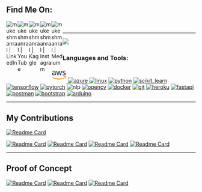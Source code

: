 ## Find Me On:

[<img align="left" alt="mukeshmanral | LinkedIn" width="30px" src="https://img.icons8.com/color/48/000000/linkedin.png" />][linkedin]
[<img align="left" alt="mukeshmanral | YouTube" width="30px" src="https://www.vectorlogo.zone/logos/youtube/youtube-tile.svg" />][YouTube]
[<img align="left" alt="mukeshmanral | Kaggle" width="30px" src="https://www.vectorlogo.zone/logos/kaggle/kaggle-icon.svg" />][Kaggle]
[<img align="left" alt="mukeshmanral | Instagram" width="30px" src="https://img.icons8.com/fluent/48/000000/instagram-new.png" />][Instagram]
[<img align="left" alt="mukeshmanral | Medium" width="30px" src="https://www.vectorlogo.zone/logos/medium/medium-icon.svg" />][Medium]


<br>

[linkedin]: https://www.linkedin.com/in/mukesh-manral/
[YouTube]: https://www.youtube.com/@manralai
[Medium]: https://manralai.medium.com
[Kaggle]: https://www.kaggle.com/mukeshmanral
[Instagram]: https://www.instagram.com/manralai/

---

![](https://github-profile-summary-cards.vercel.app/api/cards/profile-details?username=MvMukesh&theme=dracula)


<h3 align="left">Languages and Tools:</h3>
<p align="left">
  <a href="https://aws.amazon.com" target="_blank" rel="noreferrer"><img src="https://raw.githubusercontent.com/devicons/devicon/master/icons/amazonwebservices/amazonwebservices-original-wordmark.svg" alt="aws" width="40" height="40"/> </a>
  <a href="https://azure.microsoft.com/en-in/" target="_blank" rel="noreferrer"><img src="https://www.vectorlogo.zone/logos/microsoft_azure/microsoft_azure-icon.svg" alt="azure" width="40" height="40"/> </a>
  <a href="https://www.linux.org/" target="_blank"><img src="https://img.icons8.com/color/48/000000/linux.png" alt="linux" width="40" height="40"/></a>
  <a href="https://www.python.org" target="_blank"><img src="https://img.icons8.com/color/48/000000/python.png" alt="python" width="40" height="40"/></a>
  <a href="https://scikit-learn.org/" target="_blank"> <img src="https://upload.wikimedia.org/wikipedia/commons/0/05/Scikit_learn_logo_small.svg" alt="scikit_learn" width="40" height="40"/></a>
  <a href="https://www.tensorflow.org" target="_blank"><img src="https://img.icons8.com/color/48/000000/tensorflow.png" alt="tensorflow" width="40" height="40"/></a>
  <a href="https://pytorch.org/" target="_blank"> <img src="https://www.vectorlogo.zone/logos/pytorch/pytorch-icon.svg" alt="pytorch" width="40" height="40"/></a> 
  <img src="https://img.icons8.com/color/48/000000/brain-3.png" alt="nlp" width="40" height="40"/>
  <a href="https://opencv.org/" target="_blank"><img src="https://img.icons8.com/color/48/000000/opencv.png" alt="opencv" width="40" height="40"/></a>
  <a href="https://www.docker.com/" target="_blank"><img src="https://img.icons8.com/color/48/000000/docker.png" alt="docker" width="40" height="40"/></a>
  <a href="https://git-scm.com/" target="_blank"> <img src="https://www.vectorlogo.zone/logos/git-scm/git-scm-icon.svg" alt="git" width="40" height="40"/></a>
  <a href="https://heroku.com" target="_blank"><img src="https://img.icons8.com/color/48/000000/heroku.png" alt="heroku" width="40" height="40"/></a>
  <a href="https://fastapi.tiangolo.com/" target="_blank"><img src="https://img.icons8.com/fluency/48/000000/api.png" alt="fastapi" width="40" height="40"/></a>
  <a href="https://postman.com" target="_blank"> <img src="https://www.vectorlogo.zone/logos/getpostman/getpostman-icon.svg" alt="postman" width="40" height="40"/></a>
  <a href="https://getbootstrap.com" target="_blank"><img src="https://img.icons8.com/color/48/000000/bootstrap.png" alt="bootstrap" width="40" height="40"/></a>
  <a href="https://www.arduino.cc/" target="_blank"><img src="https://img.icons8.com/color/48/000000/arduino.png" alt="arduino" width="40" height="40"/></a>
</p>

---


## My Contributions
[![Readme Card](https://github-readme-stats.vercel.app/api/pin/?username=MvMukesh&repo=Manralai&theme=dracula)](https://github.com/MvMukesh/Manralai)

[![Readme Card](https://github-readme-stats.vercel.app/api/pin/?username=MvMukesh&repo=ProblemSolving-FrameWork-ML&theme=dracula)](https://github.com/MvMukesh/ProblemSolving-FrameWork-ML)
[![Readme Card](https://github-readme-stats.vercel.app/api/pin/?username=MvMukesh&repo=DataPreprocessing-Framework-ML&theme=dracula)](https://github.com/MvMukesh/DataPreprocessing-Framework-ML)
[![Readme Card](https://github-readme-stats.vercel.app/api/pin/?username=MvMukesh&repo=FeatureEngineering-Framework-ML&theme=dracula)](https://github.com/MvMukesh/FeatureEngineering-Framework-ML)
[![Readme Card](https://github-readme-stats.vercel.app/api/pin/?username=MvMukesh&repo=FeatureSelection-Framework-ML&theme=dracula)](https://github.com/MvMukesh/FeatureSelection-Framework-ML)

---

## Proof of Concept
[![Readme Card](https://github-readme-stats.vercel.app/api/pin/?username=MvMukesh&repo=AutoKYC-ExtractionEngine&theme=dracula)](https://github.com/MvMukesh/AutoKYC-ExtractionEngine)
[![Readme Card](https://github-readme-stats.vercel.app/api/pin/?username=MvMukesh&repo=Utilizing-Natural-Language-Processing-to-Detect-Abusive-Language-on-Social-Media&theme=dracula)](https://github.com/MvMukesh/Utilizing-Natural-Language-Processing-to-Detect-Abusive-Language-on-Social-Media)
[![Readme Card](https://github-readme-stats.vercel.app/api/pin/?username=MvMukesh&repo=POC-ImageClassification-Pipeline&theme=dracula)](https://github.com/MvMukesh/POC-ImageClassification-Pipeline)
